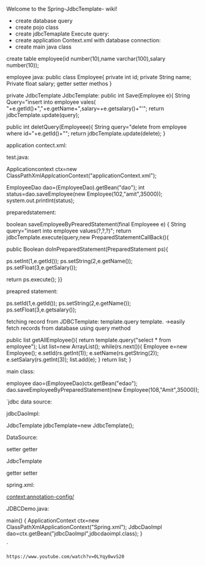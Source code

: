 Welcome to the Spring-JdbcTemplate- wiki!

* create database query
* create pojo class
* create jdbcTemaplate Execute query:
* create application Context.xml with database connection:
* create main java class


create table employee(id number(10),name varchar(100),salary number(10));

employee java:
public class Employee{
private int id;
private String name;
Private float salary;
getter setter methos
}

private JdbcTemplate JdbcTemplate:
public int Save(Employee e){
String Query="insert into employee vales(
"+e.getId()+","+e.getName+",salary=+e.getsalary()+"'";
return jdbcTemplate.update(query);

public int deletQuery(Employeee){
String query="delete from employee where id="+e.getId()+"";
return jdbcTemplate.update(delete);
}

application contect.xml:

<bean id="ds" class="org.spring.framework.jdbc.datasource.DriverManagerDataSource">
<property name="driverclass" value="oracle.jdbc.driver.oracleDriver">
<property name="url" value="localjost:1522:xe:/>
<property name="username" value="system"/>
<property name="password" value="oracle"/>
</bean>

<bean id="jdbctemplate" class="org.spring.jdbc.core.JdbcTemplate">
<property name="datasource" red="ds"></property>
</bean>

<bean id="edao" class="com.javatpoint.EmployeeDao">
<property name="jdbcTemplate" ref="jdbcTemplate">
</bean>

</beans>


test.java:

Applicationcontext ctx=new ClassPathXmlApplcationContext("applicationContext.xml");

EmployeeDao dao=(EmployeeDao).getBean("dao");
int status=dao.saveEmployee(new Employee(102,"amit",35000));
system.out.printlnt(status);


preparedstatement:

boolean saveEmployeeByPrearedStatement(final Employeee e)
{
String query="insert into employee values(?,?,?)";
return jdbcTemplate.execute(query,new PreparedStatementCallBack<Boolean>(){

public Boolean doInPreparedStatement(PreparedStatement ps){

ps.setInt(1,e.getId());
ps.setString(2,e.getName());
ps.setFloat(3,e.getSalary());

return ps.execute();
}}


preapred statement:

ps.setId(1,e.getId());
ps.setString(2,e.getName());
ps.setFloat(3,e.getsalary());

fetching record from JDBCTemplate:
template.query
template.
->easily fetch records from database using query method

public list<Employee> getAllEmployee(){
return template.query("select * from employee");
List<Employee> list=new ArrayList<Employee>();
while(rs.next()){
Employee e=new Employee();
e.setId(rs.getInt(1));
e.setName(rs.getString(2));
e.setSalary(rs.getInt(3));
list.add(e);
}
return list;
}
  
  
  


main class:

employee dao=(EmployeeDao)ctx.getBean("edao");
dao.saveEmployeeByPreparedStatement(new Employee(108,"Amit",35000));





`jdbc data source:


jdbcDaoImpl:

JdbcTemplate  jdbcTemplate=new JdbcTemplate();

DataSource:

setter
getter

JdbcTemplate  

getter
setter

spring.xml:

<context:annotation-config/>
<bean id="datasource" class="org.apache.common.dcp.basicdatasource"/>
<property name="driverClassName" value="org.class.apache.derby."/>
<property name="url" value=""/>
<property name="initialSize" value="2"/>
<property name="maxAccess" value="5"/>\
</bean>






JDBCDemo.java:

main()
{
ApplicationContext ctx=new ClassPathXmlApplicationContext("Spring.xml");
JdbcDaoImpl dao=ctx.getBean("jdbcDaoImpl",jdbcdaoimpl.class);
}

`

`https://www.youtube.com/watch?v=0LYqy0wvS20`
